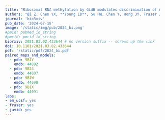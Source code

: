 ```yaml
---
title: "Ribosomal RNA methylation by GidB modulates discrimination of mischarged tRNA"
authors: "Bi Z, Chen YX, **Young ID**, Su HW, Chen Y, Hong JY, Fraser JS, Javid B." # use &#42; for co-first
journal: 'bioRxiv'
pub_date: '2024-07-18'
image: '/static/img/pub/2024_bi.png'
#pmid: pubmed_id_string
#pmcid: pmcid_id_string
biorxiv: 2021.03.02.433644 # no version suffix -- screws up the link
doi: 10.1101/2021.03.02.433644
pdf: '/static/pdf/2024_bi.pdf'
paired_maps_and_models:
  - pdb: 9B1Y
    emdb: 44092
  - pdb: 9B24
    emdb: 44097
  - pdb: 9B1W
    emdb: 44090
  - pdb: 9B1X
    emdb: 44091
labs:
- em_ucsf: yes
- fraser: yes
- javid: yes
---
```

